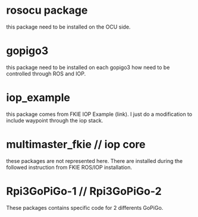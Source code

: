 # rosocu package
this package need to be installed on the OCU side.

# gopigo3
this package need to be installed on each gopigo3 how need to be controlled through ROS and IOP.

# iop_example
this package comes from FKIE IOP Example (link). I just do a modification to include waypoint through the iop stack.

# multimaster_fkie // iop core
these packages are not represented here. There are installed during the followed instruction from FKIE ROS/IOP installation.

# Rpi3GoPiGo-1 // Rpi3GoPiGo-2
These packages contains specific code for 2 differents GoPiGo.
